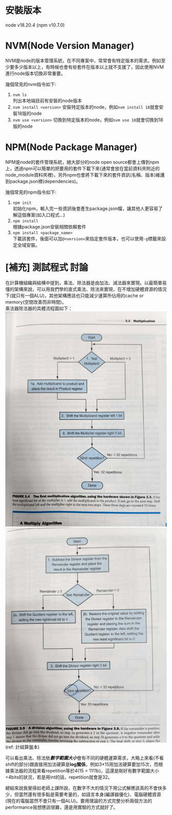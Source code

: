 # 安裝版本
node v18.20.4 (npm v10.7.0)

# NVM(Node Version Manager)
NVM是node的版本管理系統，在不同專案中，常常會有特定版本的需求。例如至少要多少版本以上，有時候也會有些套件在版本以上就不支援了，因此使用NVM進行node版本切換非常重要。

幾個常見的nvm指令如下:
1. `nvm ls`  
列出本地端目前有安裝的node版本
2. `nvm install <version>`
安裝特定版本的node，例如`nvm install 18`就會安裝18版的node
3. `nvm use <version>`
切換到特定版本的node，例如`nvm use 18`就會切換到18版的node

# NPM(Node Package Manager)
NPM是node的套件管理系統，絕大部分的node open source都會上傳到npm上，透過npm可以簡單的把要用的套件下載下來(通常會放在當前資料夾附近的node_module資料夾裡)，另外npm也會將下載下來的套件資訊(名稱、版本)維護到package.json裡(dependencies)。

幾個常見的npm指令如下:
1. `npm init`  
初始化npm，輸入完一些資訊後會產生package.json檔，讓其他人更容易了解這個專案(如入口程式...)
2. `npm install`  
根據package.json安裝相關依賴套件
3. `npm install <package_name>`  
下載該套件，後面可以加`@<version>`來指定套件版本，也可以使用`-g`標籤來設定全域安裝。

# [補充] 測試程式 討論
在計算機組織與結構中提到，乘法、除法器是由加法、減法器來實現。以最簡單易懂的架構來說，可以用我們學的直式乘法、除法來實現，在不增加硬體資源的情況下(就只有一個ALU)，其他架構應該也只能減少運算所佔用的cache or memory(空間改善而非時間)。  
乘法器除法器的具體流程圖如下：
![multiplier](multiplier.png)
![divisor](divisor.png)
(ref: 計組算盤本)  

可以看出乘法、除法依***數字範圍大小***會有不同的硬體運算需求，大略上來看(不看shift的部分)跟直接用加法硬算是**log關係**，例如3*15用加法硬算要加15次，而根據乘法器的流程來看repetition等於4(15 = 1111b)，這還是剛好有數字範圍大小=4bits的狀況，若是用int的話，repetition就會是32。

總結來說我覺得如老師上課所說，在數字不大的情況下用公式解應該真的不會快多少，但當然還有很多點是需要考量的，如語言本身(編譯器優化)、電腦硬體資源(現在的電腦當然不會只有一個ALU)。要用理論的方式完整分析兩個方法的performance我想應該很難，還是用實驗的方式就好了。
